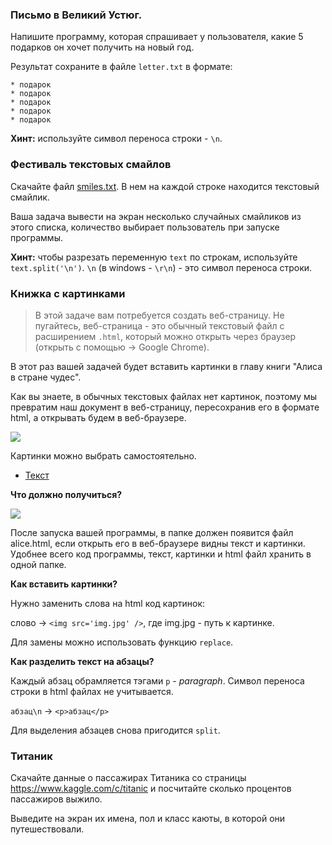 ### Письмо в Великий Устюг.

Напишите программу, которая спрашивает у пользователя, какие 5 подарков он хочет получить на новый год.

Результат сохраните в файле `letter.txt` в формате:

```
* подарок
* подарок
* подарок
* подарок
* подарок
```

**Хинт:** используйте символ переноса строки - `\n`.

### Фестиваль текстовых смайлов

Скачайте файл [smiles.txt](https://storage.geekclass.ru/images/d84d5aea-6aaf-41ef-90cc-0a894584d7ab.txt). В нем на каждой строке находится текстовый смайлик.

Ваша задача вывести на экран несколько случайных смайликов из этого списка, количество выбирает пользователь при запуске программы.

**Хинт:** чтобы разрезать переменную `text` по строкам, используйте `text.split('\n')`. `\n` (в windows - `\r\n`) - это символ переноса строки.

### Книжка с картинками

> В этой задаче вам потребуется создать веб-страницу. Не пугайтесь, веб-страница - это обычный текстовый файл с расширением `.html`, который можно открыть через браузер (открыть с помощью -> Google Chrome). 

В этот раз вашей задачей будет вставить картинки в главу книги "Алиса в стране чудес".

Как вы знаете, в обычных текстовых файлах нет картинок, поэтому мы превратим наш документ в веб-страницу, пересохранив его в формате html, а открывать будем в веб-браузере.

![](https://storage.geekclass.ru/images/dad3c34a-ef10-4beb-9070-bf2cf6bdf054.jpg)

Картинки можно выбрать самостоятельно.

* [Текст](https://storage.geekclass.ru/images/772e2700-e01c-4701-9ef2-1fd2e3474c87.txt)


**Что должно получиться?**

![](https://storage.geekclass.ru/images/71f8e1a7-7563-4eff-9d92-cf3f76b3e650.jpg)

После запуска вашей программы, в папке должен появится файл alice.html, если открыть его в веб-браузере видны текст и картинки. Удобнее всего код программы, текст, картинки и html файл хранить в одной папке.



**Как вставить картинки?**

Нужно заменить слова на html код картинок:

слово -> `<img src='img.jpg' />`, где img.jpg - путь к картинке.

Для замены можно использовать функцию `replace`.

**Как разделить текст на абзацы?**

Каждый абзац обрамляется тэгами `p` - *paragraph*. Символ переноса строки в html файлах не учитывается.

`абзац\n` -> `<p>абзац</p>`

Для выделения абзацев снова пригодится `split`.

### Титаник

Скачайте данные о пассажирах Титаника со страницы https://www.kaggle.com/c/titanic и посчитайте сколько процентов пассажиров выжило.

Выведите на экран их имена, пол и класс каюты, в которой они путешествовали.
